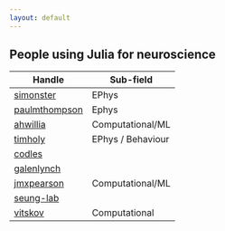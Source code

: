 ```yaml
---
layout: default
---
```


## People using Julia for neuroscience

| Handle | Sub-field |
| --- | --- |
| [simonster](https://github.com/simonster) | EPhys |
| [paulmthompson](https://github.com/paulmthompson) | Ephys |
| [ahwillia](https://github.com/ahwillia) | Computational/ML |
| [timholy](https://github.com/timholy) | EPhys / Behaviour | 
| [codles](https://github.com/codles) |  |
| [galenlynch](https://github.com/galenlynch) |  |
| [jmxpearson](https://github.com/jmxpearson) | Computational/ML |
| [seung-lab](https://github.com/seung-lab) |  |
| [vitskov](https://github.com/vitskov) | Computational |
